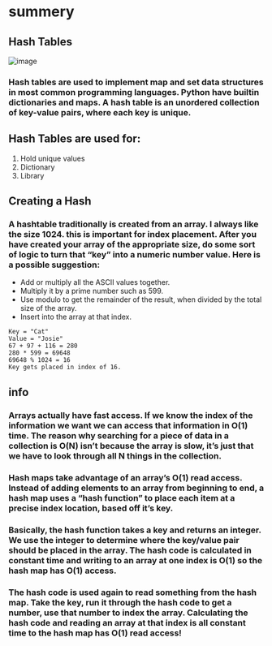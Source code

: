 # summery 
## Hash Tables
![image](https://i.imgur.com/2ON8Kt5.jpg)
### Hash tables are used to implement map and set data structures in most common programming languages. Python have builtin dictionaries and maps. A hash table is an unordered collection of key-value pairs, where each key is unique.
## Hash Tables are used for:
1. Hold unique values
2. Dictionary
3. Library
## Creating a Hash
### A hashtable traditionally is created from an array. I always like the size 1024. this is important for index placement. After you have created your array of the appropriate size, do some sort of logic to turn that “key” into a numeric number value. Here is a possible suggestion:

- Add or multiply all the ASCII values together.
- Multiply it by a prime number such as 599.
- Use modulo to get the remainder of the result, when divided by the total size of the array.
- Insert into the array at that index.
```
Key = "Cat"
Value = "Josie"
67 + 97 + 116 = 280
280 * 599 = 69648
69648 % 1024 = 16
Key gets placed in index of 16. 

```
##  info 
### Arrays actually have fast access. If we know the index of the information we want we can access that information in O(1) time. The reason why searching for a piece of data in a collection is O(N) isn’t because the array is slow, it’s just that we have to look through all N things in the collection.

### Hash maps take advantage of an array’s O(1) read access. Instead of adding elements to an array from beginning to end, a hash map uses a “hash function” to place each item at a precise index location, based off it’s key.

### Basically, the hash function takes a key and returns an integer. We use the integer to determine where the key/value pair should be placed in the array. The hash code is calculated in constant time and writing to an array at one index is O(1) so the hash map has O(1) access.

### The hash code is used again to read something from the hash map. Take the key, run it through the hash code to get a number, use that number to index the array. Calculating the hash code and reading an array at that index is all constant time to the hash map has O(1) read access!

